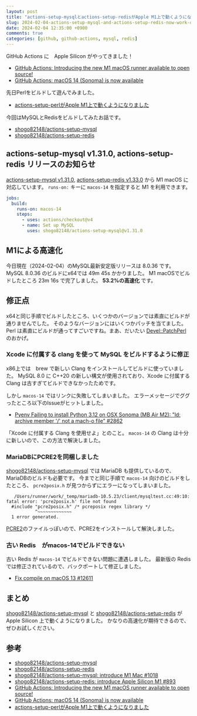 ```yaml
---
layout: post
title: "actions-setup-mysqlとactions-setup-redisがApple M1上で動くようになりました"
slug: 2024-02-04-actions-setup-mysql-and-actions-setup-redis-now-work-on-macos14
date: 2024-02-04 12:35:00 +0900
comments: true
categories: [github, github-actions, mysql, redis]
---
```


GitHub Actions に　Apple Silicon がやってきました！

- [GitHub Actions: Introducing the new M1 macOS runner available to open source!](https://github.blog/changelog/2024-01-30-github-actions-introducing-the-new-m1-macos-runner-available-to-open-source/)
- [GitHub Actions: macOS 14 (Sonoma) is now available](https://github.blog/changelog/2024-01-30-github-actions-macos-14-sonoma-is-now-available/)

先日Perlをビルドして遊んでみました。

- [actions-setup-perlがApple M1上で動くようになりました](https://shogo82148.github.io/blog/2024/02/01/2024-02-01-actions-setup-perl-now-works-on-macos14/)

今回はMySQLとRedisをビルドしてみたお話です。

- [shogo82148/actions-setup-mysql](https://github.com/shogo82148/actions-setup-mysql)
- [shogo82148/actions-setup-redis](https://github.com/shogo82148/actions-setup-redis)

## actions-setup-mysql v1.31.0, actions-setup-redis  リリースのお知らせ

[actions-setup-mysql v1.31.0](https://github.com/shogo82148/actions-setup-mysql/releases/tag/v1.31.0), [actions-setup-redis v1.33.0](https://github.com/shogo82148/actions-setup-redis/releases/tag/v1.33.0) から M1 macOS に対応しています。
`runs-on:` キーに `macos-14` を指定すると M1 を利用できます。

```yaml
jobs:
  build:
    runs-on: macos-14
    steps:
      - uses: actions/checkout@v4
      - name: Set up MySQL
        uses: shogo82148/actions-setup-mysql@v1.31.0
```

## M1による高速化

今日現在（2024-02-04）のMySQL最新安定版リリースは 8.0.36 です。
MySQL 8.0.36 のビルドにx64では 49m 45s かかりました。
M1 macOSでビルドしたところ 23m 16s で完了しました。
**53.2%の高速化** です。

## 修正点

x64と同じ手順でビルドしたところ、いくつかのバージョンでは素直にビルドが通りませんでした。
そのようなバージョンにはいくつかパッチを当てました。
Perl は素直にビルドが通ってすごいですね。まあ、だいたい [Devel::PatchPerl](https://metacpan.org/pod/Devel::PatchPerl) のおかげ。

### Xcode に付属する clang を使って MySQL をビルドするように修正

x86上では　brew で新しい Clang をインストールしてビルドに使っていました。
MySQL 8.0 に C++20 の新しい構文が使用されており、Xcode に付属する Clang は古すぎてビルドできなかったためです。

しかし `macos-14` ではリンクに失敗してしまいました。
エラーメッセージでググったところ以下のIssueがヒットしました。

- [Pyenv Failing to install Python 3.12 on OSX Sonoma (MB Air M2): "ld: archive member '/' not a mach-o file" #2862](https://github.com/pyenv/pyenv/issues/2862)

「Xcode に付属する Clang を使用せよ」とのこと。
`macos-14` の Clang は十分に新しいので、この方法で解決しました。

### MariaDBにPCRE2を同梱しました

[shogo82148/actions-setup-mysql](https://github.com/shogo82148/actions-setup-mysql) では MariaDB も提供しているので、
MariaDBのビルドも必要です。
今までと同じ手順で `macos-14` 向けのビルドをしたところ、 `pcre2posix.h` が見つからずにエラーになってしまいました。

```
   /Users/runner/work/_temp/mariadb-10.5.23/client/mysqltest.cc:49:10: fatal error: 'pcre2posix.h' file not found
  #include "pcre2posix.h" /* pcreposix regex library */
           ^~~~~~~~~~~~~~
  1 error generated.
```

[PCRE2](https://github.com/PCRE2Project/pcre2)のファイルっぽいので、PCRE2をインストールして解決しました。

### 古い Redis　がmacos-14でビルドできない

古い Redis が `macos-14` でビルドできない問題に遭遇しました。
最新版の Redis では修正されているので、バックポートして修正しました。

- [Fix compile on macOS 13 #12611](https://github.com/redis/redis/pull/12611)

## まとめ

[shogo82148/actions-setup-mysql](https://github.com/shogo82148/actions-setup-mysql) と [shogo82148/actions-setup-redis](https://github.com/shogo82148/actions-setup-redis) が　Apple Silicon 上で動くようになりました。
かなりの高速化が期待できるので、ぜひお試しください。

## 参考

- [shogo82148/actions-setup-mysql](https://github.com/shogo82148/actions-setup-mysql)
- [shogo82148/actions-setup-redis](https://github.com/shogo82148/actions-setup-redis)
- [shogo82148/actions-setup-mysql: introduce M1 Mac #1018](https://github.com/shogo82148/actions-setup-mysql/pull/1018)
- [shogo82148/actions-setup-redis: introduce Apple Silicon M1 #893](https://github.com/shogo82148/actions-setup-redis/pull/893)
- [GitHub Actions: Introducing the new M1 macOS runner available to open source!](https://github.blog/changelog/2024-01-30-github-actions-introducing-the-new-m1-macos-runner-available-to-open-source/)
- [GitHub Actions: macOS 14 (Sonoma) is now available](https://github.blog/changelog/2024-01-30-github-actions-macos-14-sonoma-is-now-available/)
- [actions-setup-perlがApple M1上で動くようになりました](https://shogo82148.github.io/blog/2024/02/01/2024-02-01-actions-setup-perl-now-works-on-macos14/)

